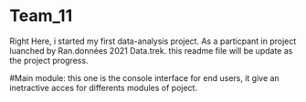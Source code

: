 # Team_11
Right Here, i started my first data-analysis project. As a particpant in project luanched by Ran.données 2021 Data.trek. this readme file will be update as the project progress.

#Main module:
this one is the console interface for end users, it give an inetractive acces for differents modules of poject.
